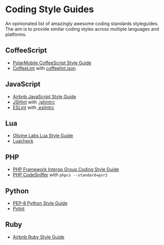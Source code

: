 # Coding Style Guides

An opinionated list of amazingly awesome coding standards styleguides. The aim
is to provide similar coding styles across multiple languages and platforms.

## CoffeeScript

* [PolarMobile CoffeeScript Style Guide](https://github.com/polarmobile/coffeescript-style-guide)
* [CoffeeLint](http://www.coffeelint.org/) with [coffeelint.json](https://github.com/polarmobile/coffeescript-style-guide/blob/master/coffeelint.json)

## JavaScript

* [Airbnb JavaScript Style Guide](https://github.com/airbnb/javascript#airbnb-javascript-style-guide-)
* [JSHint](http://jshint.com) with [.jshintrc](https://github.com/airbnb/javascript/blob/master/linters/jshintrc)
* [ESLint](http://eslint.org) with [.eslintrc](https://github.com/airbnb/javascript/blob/master/linters/.eslintrc)

## Lua

* [Olivine Labs Lua Style Guide](https://github.com/Olivine-Labs/lua-style-guide)
* [Luacheck](https://github.com/mpeterv/luacheck)

## PHP

* [PHP Framework Interop Group Coding Style Guide](http://php-fig.org/psr/psr-2/)
* [PHP CodeSniffer](http://github.com/squizlabs/PHP_CodeSniffer) with `phpcs --standard=psr2`

## Python

* [PEP-8 Python Style Guide](http://python.org/dev/peps/pep-0008/)
* [Pylint](http://pylint.org)

## Ruby

* [Airbnb Ruby Style Guide](https://github.com/airbnb/ruby#ruby-style-guide)
